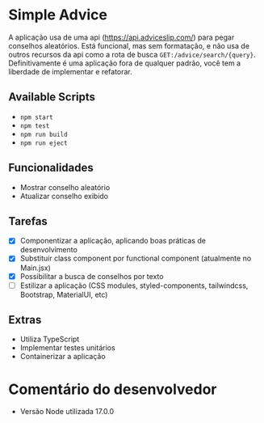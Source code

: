 # Simple Advice

A aplicação usa de uma api (https://api.adviceslip.com/) para pegar conselhos aleatórios.
Está funcional, mas sem formatação, e não usa de outros recursos da api como a rota de busca `GET:/advice/search/{query}`.
Definitivamente é uma aplicação fora de qualquer padrão, você tem a liberdade de implementar e refatorar.

## Available Scripts

- `npm start`
- `npm test`
- `npm run build`
- `npm run eject`

## Funcionalidades

- Mostrar conselho aleatório
- Atualizar conselho exibido

## Tarefas

- [X] Componentizar a aplicação, aplicando boas práticas de desenvolvimento
- [X] Substituir class component por functional component (atualmente no Main.jsx)
- [X] Possibilitar a busca de conselhos por texto
- [ ] Estilizar a aplicação (CSS modules, styled-components, tailwindcss, Bootstrap, MaterialUI, etc)

## Extras

- Utiliza TypeScript
- Implementar testes unitários
- Containerizar a aplicação

# Comentário do desenvolvedor

- Versão Node utilizada 17.0.0